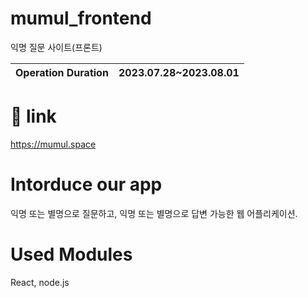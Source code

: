 # mumul_frontend
익명 질문 사이트(프론트)

|Operation Duration|2023.07.28~2023.08.01|
|---|---|

# 📎 link
https://mumul.space

# Intorduce our app
익명 또는 별명으로 질문하고, 익명 또는 별명으로 답변 가능한 웹 어플리케이션. 

# Used Modules
React, node.js
